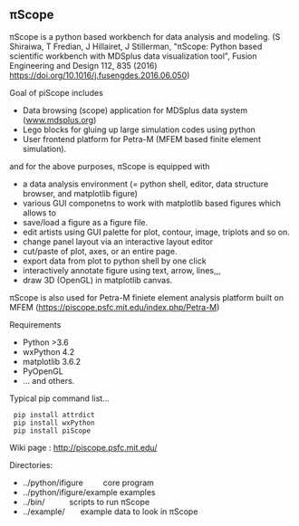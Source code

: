 ## &pi;Scope
&pi;Scope is a python based workbench for data analysis and modeling.
(S Shiraiwa, T Fredian, J Hillairet, J Stillerman, "&pi;Scope: Python based scientific workbench with MDSplus data visualization tool", Fusion Engineering and Design 112, 835 (2016) https://doi.org/10.1016/j.fusengdes.2016.06.050)

Goal of piScope includes
* Data browsing (scope) application for MDSplus data system (www.mdsplus.org)
* Lego blocks for gluing up large simulation codes using python
* User frontend platform for Petra-M (MFEM based finite element simulation).

and for the above purposes, &pi;Scope is equipped with
* a data analysis environment (= python shell, editor, data structure browser, and matplotlib figure)
* various GUI componetns to work with matplotlib based figures which allows to 
 * save/load a figure as a figure file.
 * edit artists using GUI palette for plot, contour, image, triplots and so on.
 * change panel layout via an interactive layout editor
 * cut/paste of plot, axes, or an entire page.
 * export data from plot to python shell by one click
 * interactively annotate figure using text, arrow, lines,,,
 * draw 3D (OpenGL) in matplotlib canvas.

&pi;Scope is also used for Petra-M finiete element analysis platform built on MFEM (https://piscope.psfc.mit.edu/index.php/Petra-M)
     
Requirements
*  Python >3.6
*  wxPython 4.2
*  matplotlib 3.6.2
*  PyOpenGL
*  ... and others.

Typical pip command list...

```
 pip install attrdict
 pip install wxPython
 pip install piScope
```

Wiki page : http://piscope.psfc.mit.edu/

Directories:
* ../python/ifigure             core program
* ../python/ifigure/example              examples
* ../bin/                        scripts to run &pi;Scope
* ../example/                   example data to look in &pi;Scope


